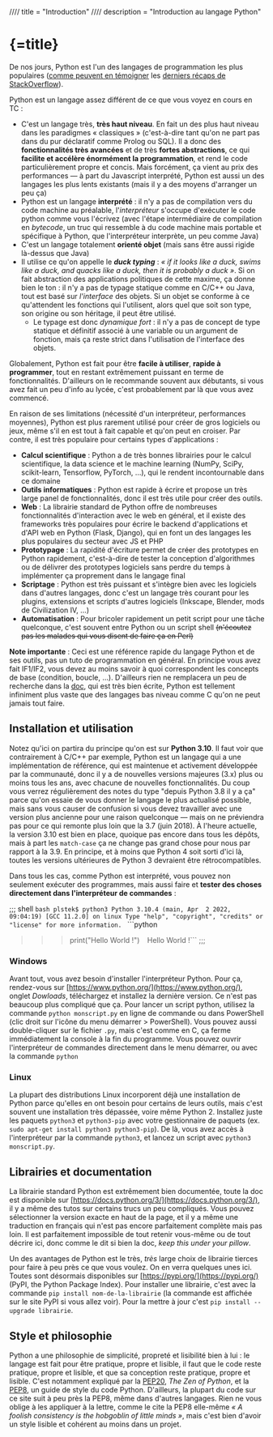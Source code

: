 //// title = "Introduction"
//// description = "Introduction au langage Python"

# {=title}

De nos jours, Python est l'un des langages de programmation les plus populaires ([comme peuvent en témoigner](https://insights.stackoverflow.com/survey/2021#most-loved-dreaded-and-wanted-language-want) les [derniers récaps de StackOverflow](https://insights.stackoverflow.com/survey/2021#technology-most-popular-technologies)).

Python est un langage assez différent de ce que vous voyez en cours en TC :

- C'est un langage très, **très haut niveau**. En fait un des plus haut niveau dans les paradigmes « classiques » (c'est-à-dire tant qu'on ne part pas dans du pur déclaratif comme Prolog ou SQL). Il a donc des **fonctionnalités très avancées** et de très **fortes abstractions**, ce qui **facilite et accélère énormément la programmation**, et rend le code particulièrement propre et concis. Mais forcément, ça vient au prix des performances — à part du Javascript interprété, Python est aussi un des langages les plus lents existants (mais il y a des moyens d'arranger un peu ça)
- Python est un langage **interprété** : il n'y a pas de compilation vers du code machine au préalable, l'*interpréteur* s'occupe d'exécuter le code python comme vous l'écrivez (avec l'étape intermédiaire de compilation en *bytecode*, un truc qui ressemble à du code machine mais portable et spécifique à Python, que l'interpréteur interprète, un peu comme Java)
- C'est un langage totalement **orienté objet** (mais sans être aussi rigide là-dessus que Java)
- Il utilise ce qu'on appelle le ***duck typing*** : *« if it looks like a duck, swims like a duck, and quacks like a duck, then it is probably a duck »*. Si on fait abstraction des applications politiques de cette maxime, ça donne bien le ton : il n'y a pas de typage statique comme en C/C++ ou Java, tout est basé sur *l'interface* des objets. Si un objet se conforme à ce qu'attendent les fonctions qui l'utilisent, alors quel que soit son type, son origine ou son héritage, il peut être utilisé.
	- Le typage est donc *dynamique fort* : il n'y a pas de concept de type statique et définitif associé à une variable ou un argument de fonction, mais ça reste strict dans l'utilisation de l'interface des objets.

Globalement, Python est fait pour être **facile à utiliser**, **rapide à programmer**, tout en restant extrêmement puissant en terme de fonctionnalités. D'ailleurs on le recommande souvent aux débutants, si vous avez fait un peu d'info au lycée, c'est probablement par là que vous avez commencé.

En raison de ses limitations (nécessité d'un interpréteur, performances moyennes), Python est plus rarement utilisé pour créer de gros logiciels ou jeux, même s'il en est tout à fait capable et qu'on peut en croiser. Par contre, il est très populaire pour certains types d'applications :

- **Calcul scientifique** : Python a de très bonnes librairies pour le calcul scientifique, la data science et le machine learning (NumPy, SciPy, scikit-learn, Tensorflow, PyTorch, …), qui le rendent incontournable dans ce domaine
- **Outils informatiques** : Python est rapide à écrire et propose un très large panel de fonctionnalités, donc il est très utile pour créer des outils.
- **Web** : La librairie standard de Python offre de nombreuses fonctionnalités d'interaction avec le web en général, et il existe des frameworks très populaires pour écrire le backend d'applications et d'API web en Python (Flask, Django), qui en font un des langages les plus populaires du secteur avec JS et PHP
- **Prototypage** : La rapidité d'écriture permet de créer des prototypes en Python rapidement, c'est-à-dire de tester la conception d'algorithmes ou de délivrer des prototypes logiciels sans perdre du temps à implémenter ça proprement dans le langage final
- **Scriptage** : Python est très puissant et s'intègre bien avec les logiciels dans d'autres langages, donc c'est un langage très courant pour les plugins, extensions et scripts d'autres logiciels (Inkscape, Blender, mods de Civilization IV, …)
- **Automatisation** : Pour bricoler rapidement un petit script pour une tâche quelconque, c'est souvent entre Python ou un script shell ~~(n'écoutez pas les malades qui vous disent de faire ça en Perl)~~

**Note importante** : Ceci est une référence rapide du langage Python et de ses outils, pas un tuto de programmation en général. En principe vous avez fait IF1/IF2, vous devez au moins savoir à quoi correspondent les concepts de base (condition, boucle, …).
D'ailleurs rien ne remplacera un peu de recherche dans la [doc](https://docs.python.org/3), qui est très bien écrite, Python est tellement infiniment plus vaste que des langages bas niveau comme C qu'on ne peut jamais tout faire.

## Installation et utilisation

Notez qu'ici on partira du principe qu'on est sur **Python 3.10**. Il faut voir que contrairement à C/C++ par exemple, Python est un langage qui a une implémentation de référence, qui est maintenue et activement développée par la communauté, donc il y a de nouvelles versions majeures (3.x) plus ou moins tous les ans, avec chacune de nouvelles fonctionnalités. Du coup vous verrez régulièrement des notes du type "depuis Python 3.8 il y a ça" parce qu'on essaie de vous donner le langage le plus actualisé possible, mais sans vous causer de confusion si vous devez travailler avec une version plus ancienne pour une raison quelconque — mais on ne préviendra pas pour ce qui remonte plus loin que la 3.7 (juin 2018). À l'heure actuelle, la version 3.10 est bien en place, quoique pas encore dans tous les dépôts, mais à part les `match-case` ça ne change pas grand chose pour nous par rapport à la 3.9. En principe, et à moins que Python 4 soit sorti d'ici là, toutes les versions ultérieures de Python 3 devraient être rétrocompatibles.

Dans tous les cas, comme Python est interprété, vous pouvez non seulement exécuter des programmes, mais aussi faire et **tester des choses directement dans l'interpréteur de commandes** :

;;; shell ```bash
plstek$ python3
Python 3.10.4 (main, Apr  2 2022, 09:04:19) [GCC 11.2.0] on linux
Type "help", "copyright", "credits" or "license" for more information.
``` ```python
>>> print("Hello World !")
``` ```
Hello World !```
;;;


### Windows

Avant tout, vous avez besoin d'installer l'interpréteur Python. Pour ça, rendez-vous sur [https://www.python.org/](https://www.python.org/), onglet *Dowloads*, téléchargez et installez la dernière version. Ce n'est pas beaucoup plus compliqué que ça. Pour lancer un script python, utilisez la commande `python monscript.py` en ligne de commande ou dans PowerShell (clic droit sur l'icône du menu démarrer > PowerShell). Vous pouvez aussi double-cliquer sur le fichier `.py`, mais c'est comme en C, ça ferme immédiatement la console à la fin du programme. Vous pouvez ouvrir l'interpréteur de commandes directement dans le menu démarrer, ou avec la commande `python`

### Linux

La plupart des distributions Linux incorporent déjà une installation de Python parce qu'elles en ont besoin pour certains de leurs outils, mais c'est souvent une installation très dépassée, voire même Python 2. Installez juste les paquets `python3` et `python3-pip` avec votre gestionnaire de paquets (ex. `sudo apt-get install python3 python3-pip`). De là, vous avez accès à l'interpréteur par la commande `python3`, et lancez un script avec `python3 monscript.py`.

## Librairies et documentation

La librairie standard Python est extrêmement bien documentée, toute la doc est disponible sur [https://docs.python.org/3/](https://docs.python.org/3/), il y a même des tutos sur certains trucs un peu compliqués. Vous pouvez sélectionner la version exacte en haut de la page, et il y a même une traduction en français qui n'est pas encore parfaitement complète mais pas loin. Il est parfaitement impossible de tout retenir vous-même ou de tout décrire ici, donc comme le dit si bien la doc, *keep this under your pillow*.

Un des avantages de Python est le très, *très* large choix de librairie tierces pour faire à peu près ce que vous voulez. On en verra quelques unes ici. Toutes sont désormais disponibles sur [https://pypi.org/](https://pypi.org/) (PyPI, the Python Package Index). Pour installer une librairie, c'est avec la commande `pip install nom-de-la-librairie` (la commande est affichée sur le site PyPI si vous allez voir). Pour la mettre à jour c'est `pip install --upgrade librairie`.

## Style et philosophie

Python a une philosophie de simplicité, propreté et lisibilité bien à lui : le langage est fait pour être pratique, propre et lisible, il faut que le code reste pratique, propre et lisible, et que sa conception reste pratique, propre et lisible. C'est notamment expliqué par la [PEP20](https://pep20.org/), *The Zen of Python*, et la [PEP8](https://pep8.org/), un guide de style du code Python. D'ailleurs, la plupart du code sur ce site suit à peu près la PEP8, même dans d'autres langages. Rien ne vous oblige à les appliquer à la lettre, comme le cite la PEP8 elle-même *« A foolish consistency is the hobgoblin of little minds »*, mais c'est bien d'avoir un style lisible et cohérent au moins dans un projet.
